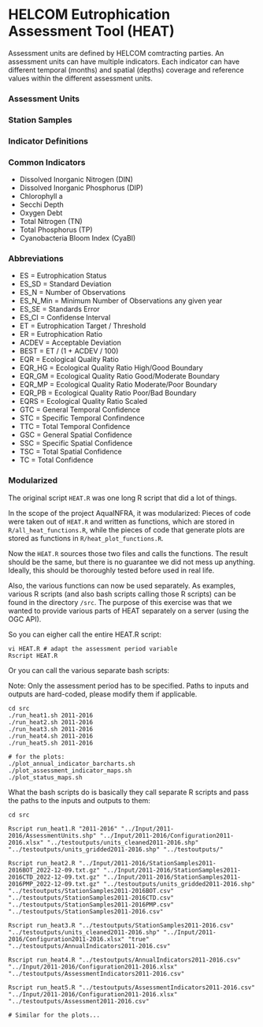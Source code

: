 # HELCOM Eutrophication Assessment Tool (HEAT)

Assessment units are defined by HELCOM comtracting parties. An assessment units can have multiple indicators. Each indicator can have different temporal (months) and spatial (depths) coverage and reference values within the different assessment units. 

### Assessment Units

### Station Samples

### Indicator Definitions

### Common Indicators

- Dissolved Inorganic Nitrogen (DIN)
- Dissolved Inorganic Phosphorus (DIP)
- Chlorophyll a
- Secchi Depth
- Oxygen Debt
- Total Nitrogen (TN)
- Total Phosphorus (TP)
- Cyanobacteria Bloom Index (CyaBI)

### Abbreviations

- ES = Eutrophication Status
- ES_SD = Standard Deviation
- ES_N = Number of Observations
- ES_N_Min = Minimum Number of Observations any given year 
- ES_SE = Standards Error
- ES_CI = Confidense Interval
- ET = Eutrophication Target / Threshold
- ER = Eutrophication Ratio
- ACDEV = Acceptable Deviation
- BEST = ET / (1 + ACDEV / 100)
- EQR = Ecological Quality Ratio
- EQR_HG = Ecological Quality Ratio High/Good Boundary
- EQR_GM = Ecological Quality Ratio Good/Moderate Boundary
- EQR_MP = Ecological Quality Ratio Moderate/Poor Boundary
- EQR_PB = Ecological Quality Ratio Poor/Bad Boundary
- EQRS = Ecological Quality Ratio Scaled
- GTC = General Temporal Confidence
- STC = Specific Temporal Confindence
- TTC = Total Temporal Confidence
- GSC = General Spatial Confidence 
- SSC = Specific Spatial Confidence
- TSC = Total Spatial Confidence
- TC = Total Confidence

### Modularized

The original script `HEAT.R` was one long R script that did a lot of things.

In the scope of the project AquaINFRA, it was modularized: Pieces of code
were taken out of `HEAT.R` and written as functions, which are stored in
`R/all_heat_functions.R`, while the pieces of code that generate plots are
stored as functions in `R/heat_plot_functions.R`.

Now the `HEAT.R` sources those two files and calls the functions. The result
should be the same, but there is no guarantee we did not mess up anything.
Ideally, this should be thoroughly tested before used in real life.

Also, the various functions can now be used separately. As examples, various
R scripts (and also bash scripts calling those R scripts) can be found in the
directory `/src`. The purpose of this exercise was that we wanted to provide
various parts of HEAT separately on a server (using the OGC API).

So you can eigher call the entire HEAT.R script:

```
vi HEAT.R # adapt the assessment period variable
Rscript HEAT.R
```

Or you can call the various separate bash scripts:

Note: Only the assessment period has to be specified. Paths to inputs and outputs are hard-coded, please modify them if applicable.

```
cd src
./run_heat1.sh 2011-2016
./run_heat2.sh 2011-2016
./run_heat3.sh 2011-2016
./run_heat4.sh 2011-2016
./run_heat5.sh 2011-2016

# for the plots:
./plot_annual_indicator_barcharts.sh
./plot_assessment_indicator_maps.sh
./plot_status_maps.sh
```

What the bash scripts do is basically they call separate R scripts and pass the paths to the inputs and outputs to them:

```
cd src

Rscript run_heat1.R "2011-2016" "../Input/2011-2016/AssessmentUnits.shp" "../Input/2011-2016/Configuration2011-2016.xlsx" "../testoutputs/units_cleaned2011-2016.shp" "../testoutputs/units_gridded2011-2016.shp" "../testoutputs/"

Rscript run_heat2.R "../Input/2011-2016/StationSamples2011-2016BOT_2022-12-09.txt.gz" "../Input/2011-2016/StationSamples2011-2016CTD_2022-12-09.txt.gz" "../Input/2011-2016/StationSamples2011-2016PMP_2022-12-09.txt.gz" "../testoutputs/units_gridded2011-2016.shp" "../testoutputs/StationSamples2011-2016BOT.csv" "../testoutputs/StationSamples2011-2016CTD.csv" "../testoutputs/StationSamples2011-2016PMP.csv" "../testoutputs/StationSamples2011-2016.csv"

Rscript run_heat3.R "../testoutputs/StationSamples2011-2016.csv" "../testoutputs/units_cleaned2011-2016.shp" "../Input/2011-2016/Configuration2011-2016.xlsx" "true" "../testoutputs/AnnualIndicators2011-2016.csv"

Rscript run_heat4.R "../testoutputs/AnnualIndicators2011-2016.csv" "../Input/2011-2016/Configuration2011-2016.xlsx" "../testoutputs/AssessmentIndicators2011-2016.csv"

Rscript run_heat5.R "../testoutputs/AssessmentIndicators2011-2016.csv" "../Input/2011-2016/Configuration2011-2016.xlsx" "../testoutputs/Assessment2011-2016.csv"

# Similar for the plots...
```


